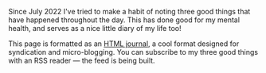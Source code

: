 Since July 2022 I've tried to make a habit of noting three good things that have happened throughout the day. This has done good for my mental health, and serves as a nice little diary of my life too!

This page is formatted as an [HTML journal](https://journal.miso.town/), a cool format designed for syndication and micro-blogging. You can subscribe to my three good things with an RSS reader &mdash; the feed is being built.
